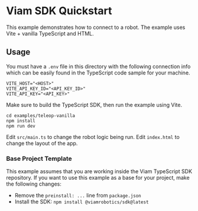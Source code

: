 # Viam SDK Quickstart

This example demonstrates how to connect to a robot. The example uses Vite + vanilla TypeScript and HTML.

## Usage

You must have a `.env` file in this directory with the following connection info which can be easily found in the TypeScript code sample for your machine.

```
VITE_HOST="<HOST>"
VITE_API_KEY_ID="<API_KEY_ID>"
VITE_API_KEY="<API_KEY>"
```

Make sure to build the TypeScript SDK, then run the example using Vite.

```
cd examples/teleop-vanilla
npm install
npm run dev
```

Edit `src/main.ts` to change the robot logic being run. Edit `index.html` to change the layout of the app.

### Base Project Template

This example assumes that you are working inside the Viam TypeScript SDK repository. If you want to use this example as a base for your project, make the following changes:

* Remove the `preinstall: ...` line from `package.json`
* Install the SDK: `npm install @viamrobotics/sdk@latest`
